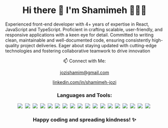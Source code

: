 <h1 align="center">Hi there 👋 I'm Shamimeh 👩🏻‍💻</h1>
<p>
Experienced front-end developer with 4+ years of expertise in React, JavaScript and
TypeScript. Proficient in crafting scalable, user-friendly, and responsive applications with a
keen eye for detail. Committed to writing clean, maintainable and well-documented code,
ensuring consistently high-quality project deliveries. Eager about staying updated with
cutting-edge technologies and fostering collaborative teamwork to drive innovation
</p>

<p align="center">
📫 Connect with Me: 
</p>
<p align="center"><a href='mailto:jozishamim@gmail.com'>jozishamim@gmail.com</a></p>
<p align='center'> 
 <a href="https://www.linkedin.com/in/shamimeh-jozi/">
  linkedin.com/in/shamimeh-jozi
 </a>
</p>
<h3 align="center">Languages and Tools:</h3>
<p align="center">
<img src="https://img.shields.io/badge/JavaScript-323330?style=for-the-badge&logo=javascript&logoColor=F7DF1E"/>&nbsp;
<img src="https://img.shields.io/badge/React-20232A?style=for-the-badge&logo=react&logoColor=61DAFB"/>&nbsp;
<img src="https://img.shields.io/badge/TypeScript-007ACC?style=for-the-badge&logo=typescript&logoColor=white"/>&nbsp;
<img src="https://img.shields.io/badge/next.js-000000?style=for-the-badge&logo=nextdotjs&logoColor=white"/>&nbsp;
<img src="https://img.shields.io/badge/Redux-593D88?style=for-the-badge&logo=redux&logoColor=white"/>&nbsp;
<img src="https://img.shields.io/badge/Cypress-17202C?style=for-the-badge&logo=cypress&logoColor=white"/>&nbsp;
<img src="https://img.shields.io/badge/HTML5-E34F26?style=for-the-badge&logo=html5&logoColor=white"/>&nbsp;
<img src="https://img.shields.io/badge/CSS3-1572B6?style=for-the-badge&logo=css3&logoColor=white"/>&nbsp;
<img src="https://img.shields.io/badge/Tailwind_CSS-38B2AC?style=for-the-badge&logo=tailwind-css&logoColor=white"/>&nbsp;
<img src="https://img.shields.io/badge/Sass-CC6699?style=for-the-badge&logo=sass&logoColor=white"/>&nbsp;
<img src="https://img.shields.io/badge/Material%20UI-007FFF?style=for-the-badge&logo=mui&logoColor=white"/>&nbsp;
<img src="https://img.shields.io/badge/Bootstrap-563D7C?style=for-the-badge&logo=bootstrap&logoColor=white"/>&nbsp;  
<img src="https://img.shields.io/badge/Jest-C21325?style=for-the-badge&logo=jest&logoColor=white"/>&nbsp;
<img src="https://img.shields.io/badge/GraphQl-E10098?style=for-the-badge&logo=graphql&logoColor=white"/>&nbsp;
<img src="https://img.shields.io/badge/Chart.js-FF6384?style=for-the-badge&logo=chartdotjs&logoColor=white"/>&nbsp;
<img src="https://img.shields.io/badge/GIT-E44C30?style=for-the-badge&logo=git&logoColor=white"/>&nbsp;
<img src="https://img.shields.io/badge/npm-CB3837?style=for-the-badge&logo=npm&logoColor=white"/>&nbsp;
<img src="https://img.shields.io/badge/Jira-0052CC?style=for-the-badge&logo=Jira&logoColor=white"/>&nbsp;
</p>
<h3 align="center">Happy coding and spreading kindness! ✨</h3>
